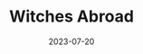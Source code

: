 ---
authors:
- Terry Pratchett
books/tags:
- fiction
- fantasy
- comedy
date: 2023-07-20
params:
  isbn13: '9780552134651'
  series: Witches
  series_order: '1'
  year: '1992'
slug: '9780552134651'
star_rating: 3
title: Witches Abroad
---